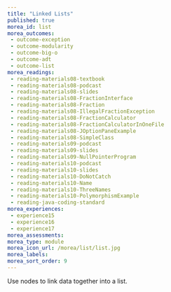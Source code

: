 ```yaml
---
title: "Linked Lists"
published: true
morea_id: list 
morea_outcomes:
 - outcome-exception
 - outcome-modularity
 - outcome-big-o
 - outcome-adt 
 - outcome-list 
morea_readings:
 - reading-materials08-textbook
 - reading-materials08-podcast 
 - reading-materials08-slides 
 - reading-materials08-FractionInterface  
 - reading-materials08-Fraction  
 - reading-materials08-IllegalFractionException            
 - reading-materials08-FractionCalculator
 - reading-materials08-FractionCalculatorInOneFile 
 - reading-materials08-JOptionPaneExample
 - reading-materials08-SimpleClass 
 - reading-materials09-podcast
 - reading-materials09-slides
 - reading-materials09-NullPointerProgram
 - reading-materials10-podcast
 - reading-materials10-slides
 - reading-materials10-DoNotCatch
 - reading-materials10-Name
 - reading-materials10-ThreeNames  
 - reading-materials10-PolymorphismExample
 - reading-java-coding-standard  
morea_experiences:
 - experience15
 - experience16 
 - experience17 
morea_assessments:
morea_type: module
morea_icon_url: /morea/list/list.jpg
morea_labels:
morea_sort_order: 9
---
```


Use nodes to link data together into a list.

